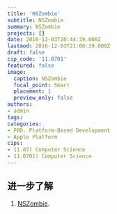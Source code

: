 ```yaml
---
title: 'NSZombie'
subtitle: NSZombie
summary: NSZombie
projects: []
date: 2016-12-03T20:44:39.000Z
lastmod: 2016-12-03T21:00:39.000Z
draft: false
cip_code: '11.0701'
featured: false
image:
  caption: NSZombie
  focal_point: Smart
  placement: 1
  preview_only: false
authors:
- admin
tags:
categories:
- PBD. Platform-Based Development
- Apple Platform
cips:
- 11.07) Computer Science
- 11.0701) Computer Science
---
```


## 进一步了解

1. [NSZombie]().
